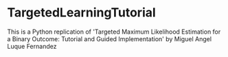 # TargetedLearningTutorial
This is a Python replication of 'Targeted Maximum Likelihood Estimation for a Binary Outcome: Tutorial and Guided Implementation' by Miguel Angel Luque Fernandez
